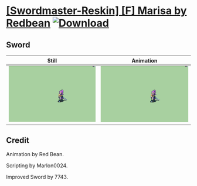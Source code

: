 # [\[Swordmaster-Reskin\] \[F\] Marisa by Redbean](./) [![Download](https://img.shields.io/badge/Download--red?style=social&logo=github)](https://minhaskamal.github.io/DownGit/#/home?url=https://github.com/Klokinator/FE-Repo/tree/main/Battle%20Animations%2FInfantry%20-%20(Swd)%20Myrms%20and%20Swordmasters%2F%5BSwordmaster-Reskin%5D%20%5BF%5D%20Marisa%20by%20Redbean%2F1.%20Sword%20(Improved))

## Sword

| Still | Animation |
| :---: | :-------: |
| ![Sword still](./Sword_000.png) | ![Sword](./Sword.gif) |

## Credit

Animation by Red Bean.

Scripting by Marlon0024.

Improved Sword by 7743.
